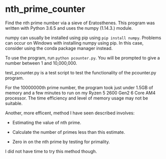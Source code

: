 # nth_prime_counter
Find the nth prime number via a sieve of Eratosthenes.
This program was written with Python 3.6.5 and uses the numpy (1.14.3.) module.

numpy can usually be installed using pip using `pip install numpy`. Problems can occur on Windows with installing numpy using pip. In this case, consider using the conda package manager instead.

To use the program, run `python pcounter.py`. You will be prompted to give a number between 1 and 10,000,000.

test_pcounter.py is a test script to test the functionality of the pcounter.py program.


For  the 10000000th prime number, the program took just under 1.5GB of memory and a few minutes to run on my Ryzen 5 2600 Gen2 6 Core AM4 processor. The time efficiency and level of memory usage may not be suitable.

Another, more efficent, method I have seen described involves:
* Estimating the value of nth prime.

* Calculate the number of primes less than this estimate.

* Zero in on the nth prime by testing for primality.

I did not have time to try this method though.
